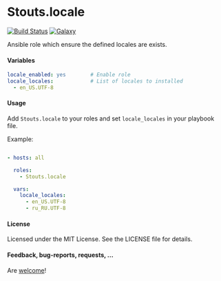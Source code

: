 Stouts.locale
=============

[![Build Status](http://img.shields.io/travis/Stouts/Stouts.locale.svg?style=flat-square)](https://travis-ci.org/Stouts/Stouts.locale)
[![Galaxy](http://img.shields.io/badge/galaxy-Stouts.locale-blue.svg?style=flat-square)](https://galaxy.ansible.com/list#/roles/828)

Ansible role which ensure the defined locales are exists.

#### Variables

```yaml
locale_enabled: yes        # Enable role
locale_locales:            # List of locales to installed
  - en_US.UTF-8
```

#### Usage

Add `Stouts.locale` to your roles and set `locale_locales` in your playbook file.

Example:

```yaml

- hosts: all

  roles:
    - Stouts.locale

  vars:
    locale_locales:
      - en_US.UTF-8
      - ru_RU.UTF-8

```

#### License

Licensed under the MIT License. See the LICENSE file for details.

#### Feedback, bug-reports, requests, ...

Are [welcome](https://github.com/Stouts/Stouts.locale/issues)!
